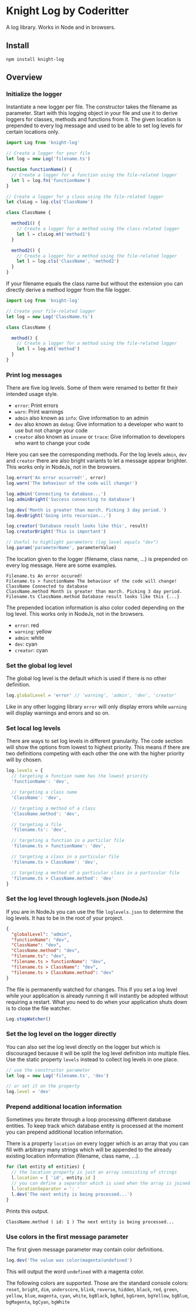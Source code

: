 # Knight Log by Coderitter

A log library. Works in Node and in browsers.

## Install

`npm install knight-log`

## Overview

### Initialize the logger

Instantiate a new logger per file. The constructor takes the filename as parameter. Start with this logging object in your file and use it to derive loggers for classes, methods and functions from it. The given location is prepended to every log message and used to be able to set log levels for certain locations only.

```typescript
import Log from 'knight-log'

// Create a logger for your file
let log = new Log('filename.ts')

function functionName() {
  // Create a logger for a function using the file-related logger
  let l = log.fn('functionName')
}

// Create a logger for a class using the file-related logger
let clsLog = log.cls('ClassName')

class ClassName {

  method1() {
    // Create a logger for a method using the class-related logger
    let l = clsLog.mt('method1')
  }

  method2() {
    // Create a logger for a method using the file-related logger
    let l = log.cls('ClassName', 'method2')
  }
}
```

If your filename equals the class name but without the extension you can directly derive a method logger from the file logger.

```typescript
import Log from 'knight-log'

// Create your file-related logger
let log = new Log('ClassName.ts')

class ClassName {

  method() {
    // Create a logger for a method using the file-related logger
    let l = log.mt('method')
  }
}
```

### Print log messages

There are five log levels. Some of them were renamed to better fit their intended usage style.

- `error`: Print errors
- `warn`: Print warnings
- `admin` also known as `info`: Give information to an admin
- `dev` also known as `debug`: Give information to a developer who want to use but not change your code
- `creator` also known as `insane` or `trace`: Give information to developers who want to change your code

Here you can see the corresponding methods. For the log levels `admin`, `dev` and `creator` there are also bright variants to let a message appear brighter. This works only in NodeJs, not in the browsers.

```typescript
log.error('An error occurred!', error)
log.warn('The behaviour of the code will change!') 

log.admin('Connecting to database...')
log.adminBright('Success connecting to database')

log.dev('Month is greater than march. Picking 3 day period.')
log.devBright('Going into recursion...')

log.creator('Database result looks like this', result)
log.creatorBright('This is important')

// Useful to highlight parameters (log level equals "dev")
log.param('parameterName', parameterValue)
```

The location given to the logger (filename, class name, ...) is prepended on every log message. Here are some examples.

```shell
Filename.ts An error occured!
Filename.ts > functionName The behaviour of the code will change!
ClassName Connected to database
ClassName.method Month is greater than march. Picking 3 day period.
Filename.ts ClassName.method Database result looks like this {...}
```

The prepended location information is also color coded depending on the log level. This works only in NodeJs, not in the browsers.

- `error`: red
- `warning`: yellow
- `admin`: white
- `dev`: cyan
- `creator`: cyan

### Set the global log level

The global log level is the default which is used if there is no other definition.

```typescript
log.globalLevel = 'error' // 'warning', 'admin', 'dev', 'creator'
```

Like in any other logging library `error` will only display errors while `warning` will display warnings and errors and so on.

### Set local log levels

There are ways to set log levels in different granularity. The code section will show the options from lowest to highest priority. This means if there are two definitions competing with each other the one with the higher priority will by chosen.

```typescript
log.levels = {
  // targeting a function name has the lowest priority
  'functionName': 'dev',

  // targeting a class name
  'ClassName': 'dev',

  // targeting a method of a class
  'ClassName.method': 'dev',

  // targeting a file
  'filename.ts': 'dev',

  // targeting a function in a particlar file
  'filename.ts > functionName': 'dev',

  // targeting a class in a particular file
  'filename.ts > ClassName': 'dev',

  // targeting a method of a particular class in a particular file
  'filename.ts > ClassName.method': 'dev'
}
```

### Set the log level through loglevels.json (NodeJs)

If you are in NodeJs you can use the file `loglevels.json` to determine the log levels. It has to be in the root of your project.

```json
{
  "globalLevel": "admin",
  "functionName": "dev",
  "ClassName": "dev",
  "ClassName.method": "dev",
  "filename.ts": "dev",
  "filename.ts > functionName": "dev",
  "filename.ts > ClassName": "dev",
  "filename.ts > ClassName.method": "dev"
}
```

The file is permanently watched for changes. This if you set a log level while your application is already running it will instantly be adopted without requiring a restart. What you need to do when your application shuts down is to close the file watcher.

```typescript
Log.stopWatcher()
```

### Set the log level on the logger directly

You can also set the log level directly on the logger but which is discouraged because it will be split the log level definition into multiple files. Use the static property `levels` instead to collect log levels in one place.

```typescript
// use the constructor parameter
let log = new Log('filename.ts', 'dev')

// or set it on the property
log.level = 'dev'
```

### Prepend additional location information

Sometimes you iterate through a loop processing different database entities. To keep track which database entity is processed at the moment you can prepend additional location information.

There is a property `location` on every logger which is an array that you can fill with arbitrary many strings which will be appended to the already existing location information (filename, class name, ...).

```typescript
for (let entity of entities) {
  // the location property is just an array consisting of strings
  l.location = [ 'id', entity.id ]
  // you can define a separator which is used when the array is joined into a string
  l.locationSeparator = ': '
  l.dev('The next entity is being processed...')
}
```

Prints this output.

```shell
ClassName.method ( id: 1 ) The next entity is being processed...
```

### Use colors in the first message parameter

The first given message parameter may contain color definitions.

```typescript
log.dev('The value was color(magenta)undefined')
```

This will output the word `undefined` with a magenta color.

The following colors are supported. Those are the standard console colors: `reset`, `bright`, `dim`, `underscore`, `blink`, `reverse`, `hidden`, `black`, `red`, `green`, `yellow`, `blue`, `magenta`, `cyan`, `white`, `bgBlack`, `bgRed`, `bgGreen`, `bgYellow`, `bgBlue`, `bgMagenta`, `bgCyan`, `bgWhite`
